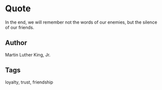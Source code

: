 # Quote

In the end, we will remember not the words of our enemies, but the silence of our friends.

## Author

Martin Luther King, Jr.

## Tags

loyalty, trust, friendship

